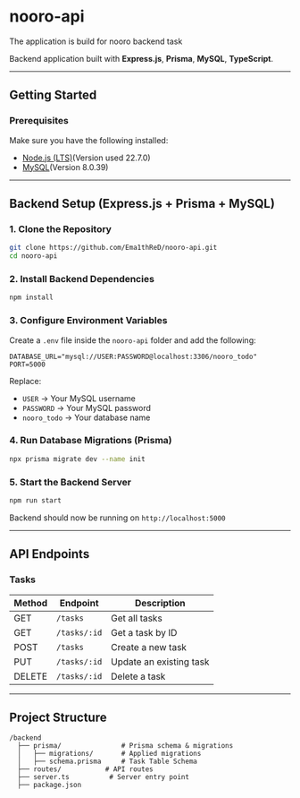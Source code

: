 # nooro-api
The application is build for nooro backend task


Backend application built with **Express.js**, **Prisma**, **MySQL**, **TypeScript**.

---

## **Getting Started**

### **Prerequisites**
Make sure you have the following installed:
- [Node.js (LTS)](https://nodejs.org/)(Version used 22.7.0)
- [MySQL](https://www.mysql.com/)(Version 8.0.39)

---

## **Backend Setup (Express.js + Prisma + MySQL)**

### **1. Clone the Repository**
```sh
git clone https://github.com/Ema1thReD/nooro-api.git
cd nooro-api
```

### **2. Install Backend Dependencies**
```sh
npm install
```

### **3. Configure Environment Variables**
Create a `.env` file inside the `nooro-api` folder and add the following:
```
DATABASE_URL="mysql://USER:PASSWORD@localhost:3306/nooro_todo"
PORT=5000
```
Replace:
- `USER` → Your MySQL username  
- `PASSWORD` → Your MySQL password  
- `nooro_todo` → Your database name  

### **4. Run Database Migrations (Prisma)**
```sh
npx prisma migrate dev --name init
```

### **5. Start the Backend Server**
```sh
npm run start
```
Backend should now be running on `http://localhost:5000`

---

## **API Endpoints**
### **Tasks**
| Method | Endpoint        | Description               |
|--------|----------------|---------------------------|
| GET    | `/tasks`       | Get all tasks            |
| GET    | `/tasks/:id`   | Get a task by ID         |
| POST   | `/tasks`       | Create a new task        |
| PUT    | `/tasks/:id`   | Update an existing task  |
| DELETE | `/tasks/:id`   | Delete a task            |

---

## **Project Structure**
```
/backend
  ├── prisma/               # Prisma schema & migrations
  │   ├── migrations/       # Applied migrations
  │   ├── schema.prisma     # Task Table Schema
  ├── routes/           # API routes
  ├── server.ts          # Server entry point
  ├── package.json

```
